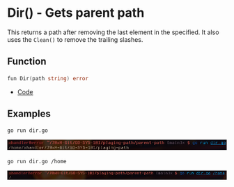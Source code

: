 # Dir() - Gets parent path

This returns a path after removing the last element in the specified. It also uses the `Clean()` to remove the trailing slashes.

## Function

```go
fun Dir(path string) error
```

* [Code](https://golang.org/src/path/filepath/path.go?s=13914:13942#L455)

## Examples

```
go run dir.go
```

![noargs](img/noargs.png)

```
go run dir.go /home
```

![withargs](img/withargs.png)
